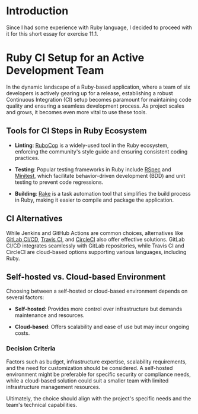 # Introduction
Since I had some experience with Ruby language, I decided to proceed with it for this short essay for exercise 11.1.

# Ruby CI Setup for an Active Development Team

In the dynamic landscape of a Ruby-based application, where a team of six developers is actively gearing up for a release, establishing a robust Continuous Integration (CI) setup becomes paramount for maintaining code quality and ensuring a seamless development process. As project scales and grows, it becomes even more vital to use these tools.

## Tools for CI Steps in Ruby Ecosystem

- **Linting**: [RuboCop](https://rubocop.org/) is a widely-used tool in the Ruby ecosystem, enforcing the community's style guide and ensuring consistent coding practices.

- **Testing**: Popular testing frameworks in Ruby include [RSpec](https://rspec.info/) and [Minitest](https://github.com/seattlerb/minitest), which facilitate behavior-driven development (BDD) and unit testing to prevent code regressions.

- **Building**: [Rake](https://ruby.github.io/rake/) is a task automation tool that simplifies the build process in Ruby, making it easier to compile and package the application.

## CI Alternatives

While Jenkins and GitHub Actions are common choices, alternatives like [GitLab CI/CD](https://docs.gitlab.com/ee/ci/), [Travis CI](https://docs.travis-ci.com/), and [CircleCI](https://circleci.com/) also offer effective solutions. GitLab CI/CD integrates seamlessly with GitLab repositories, while Travis CI and CircleCI are cloud-based options supporting various languages, including Ruby.

## Self-hosted vs. Cloud-based Environment

Choosing between a self-hosted or cloud-based environment depends on several factors:

- **Self-hosted**: Provides more control over infrastructure but demands maintenance and resources.

- **Cloud-based**: Offers scalability and ease of use but may incur ongoing costs.

### Decision Criteria

Factors such as budget, infrastructure expertise, scalability requirements, and the need for customization should be considered. A self-hosted environment might be preferable for specific security or compliance needs, while a cloud-based solution could suit a smaller team with limited infrastructure management resources.

Ultimately, the choice should align with the project's specific needs and the team's technical capabilities.